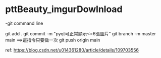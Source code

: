 # pttBeauty_imgurDowlnload

-git command line

git add .
git commit -m "pyqt可正常顯示<=6張圖片" 
git branch -m master main ==>這指令只要做一次
git push origin main      

ref: https://blog.csdn.net/u014361280/article/details/109703556
